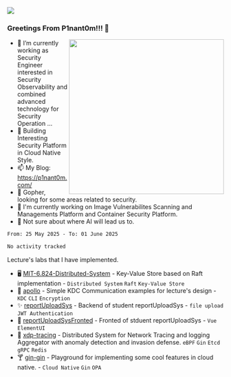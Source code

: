 <img src="https://image.p1nant0m.com/header_opensource.png" align="center"> 

### Greetings From P1nant0m!!! 👋

<!--
**wgblikeW/wgblikeW** is a ✨ _special_ ✨ repository because its `README.md` (this file) appears on your GitHub profile.
Here are some ideas to get you started:
-->
<img src="https://github-readme-stats.vercel.app/api?username=wgblikeW&layout=compact&show_icons=true&theme=highcontrast" width="360" align="right"> 

- 🔭 I’m currently working as Security Engineer interested in Security Observability and combined advanced technology for Security Operation ...
- 🌱 Building Interesting Security Platform in Cloud Native Style.
- 📫 My Blog: https://p1nant0m.com/
- 🐹 Gopher, looking for some areas related to security.
- 🥸 I'm currently working on Image Vulnerabilites Scanning and Managements Platform and Container Security Platform.
- 👀 Not sure about where AI will lead us to.



<!--START_SECTION:waka-->

```txt
From: 25 May 2025 - To: 01 June 2025

No activity tracked
```

<!--END_SECTION:waka-->

Lecture's labs that I have implemented. 
- 🖥️ [MIT-6.824-Distributed-System](https://github.com/wgblikeW/6.824-2021) - Key-Value Store based on Raft implementation - `Distributed System` `Raft` `Key-Value Store`
- 🦝 [apollo](https://github.com/wgblikeW/apollo) - Simple KDC Communication examples for lecture's design - `KDC` `CLI` `Encryption`
- ✨ [reportUploadSys](https://github.com/wgblikeW/reportUploadSys) - Backend of student reportUploadSys - `file upload` `JWT Authentication`
- 🐻 [reportUploadSysFronted](https://github.com/wgblikeW/reportUploadSysFronted) - Fronted of stduent reportUploadSys - `Vue` `ElementUI`
- 🦄 [xdp-tracing](https://github.com/wgblikeW/xdp-tracing) - Distributed System for Network Tracing and logging Aggregator with anomaly detection and invasion defense. `eBPF` `Gin` `Etcd` `gRPC` `Redis`
- 🍸 [gin-gin](https://github.com/wgblikeW/gin-gin) - Playground for implementing some cool features in cloud native. - `Cloud Native` `Gin` `OPA`
